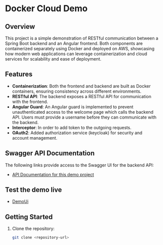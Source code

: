 # Docker Cloud Demo

## Overview

This project is a simple demonstration of RESTful communication between a Spring Boot backend and an Angular frontend. Both components are containerized separately using Docker and deployed on AWS, showcasing how modern web applications can leverage containerization and cloud services for scalability and ease of deployment.

## Features

- **Containerization**: Both the frontend and backend are built as Docker containers, ensuring consistency across different environments.
- **RESTful API**: The backend exposes a RESTful API for communication with the frontend.
- **Angular Guard**: An Angular guard is implemented to prevent unauthenticated access to the welcome page which calls the backend API. Users must provide a username before they can communicate with the backend.
- **Interceptor**: In order to add token to the outgoing requests.
- **OAuth2**: Added authorization service (keycloak) for security and account management.

## Swagger API Documentation

The following links provide access to the Swagger UI for the backend API:

- [API Documentation for this demo project](http://107.22.12.230/swagger-ui.html)

## Test the demo live
- [DemoUi](http://107.22.12.230)


## Getting Started

1. Clone the repository:
   ```bash
   git clone <repository-url>
